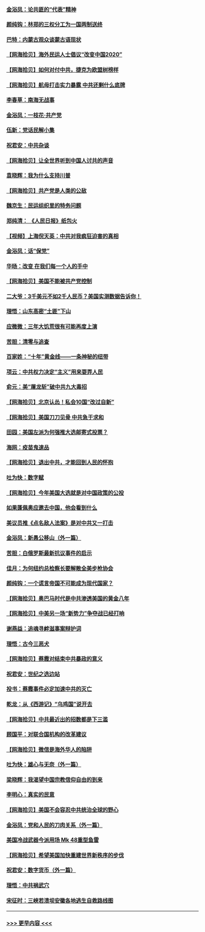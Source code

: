 #### [金浴凤：论共匪的“代表”精神](../pages/nsc993/n12377546.md?t=09040451) 
#### [颜纯钩：林郑的三权分工为一国两制送终](../pages/nsc993/n12377306.md?t=09040451) 
#### [巴特：内蒙古观众谈蒙古语现状](../pages/nsc993/n12376923.md?t=09040451) 
#### [【网海拾贝】海外民运人士倡议“改变中国2020”](../pages/nsc993/n12376682.md?t=09040451) 
#### [【网海拾贝】如何对付中共，捷克为欧盟树榜样](../pages/nsc993/n12374209.md?t=09040451) 
#### [【网海拾贝】航母打击实力暴露 中共还剩什么底牌](../pages/nsc993/n12371825.md?t=09040451) 
#### [李春草：南海无战事](../pages/nsc993/n12371159.md?t=09040451) 
#### [金浴凤：一枝花·共产党](../pages/nsc993/n12368757.md?t=09040451) 
#### [伍新：党话民解小集](../pages/nsc993/n12366907.md?t=09040451) 
#### [祝君安：中共杂谈](../pages/nsc993/n12366076.md?t=09040451) 
#### [【网海拾贝】让全世界听到中国人讨共的声音](../pages/nsc993/n12365569.md?t=09040451) 
#### [袁晓辉：我为什么支持川普](../pages/nsc993/n12362670.md?t=09040451) 
#### [【网海拾贝】共产党是人类的公敌](../pages/nsc993/n12363182.md?t=09040451) 
#### [魏京生：民运组织里的特务问题](../pages/nsc993/n12363010.md?t=09040451) 
#### [郑纯清： 《人民日报》纸包火](../pages/nsc993/n12362706.md?t=09040451) 
#### [【视频】上海倪天英：中共对我疯狂迫害的真相](../pages/nsc993/n12356341.md?t=09040451) 
#### [金浴凤：话“保党”](../pages/nsc993/n12361867.md?t=09040451) 
#### [华旸：改变 在我们每一个人的手中](../pages/nsc993/n12361774.md?t=09040451) 
#### [【网海拾贝】美国不能被共产党控制](../pages/nsc993/n12360271.md?t=09040451) 
#### [二大爷：3千美元不如2千人民币？美国实测数据告诉你！](../pages/nsc993/n12358563.md?t=09040451) 
#### [理悟：山东高密“土匪”下山](../pages/nsc993/n12358535.md?t=09040451) 
#### [应微微：三年大饥荒很有可能再度上演](../pages/nsc993/n12358523.md?t=09040451) 
#### [苦胆：清零与追查](../pages/nsc993/n12358501.md?t=09040451) 
#### [百家姓：“十年”黄金线——一条神秘的纽带](../pages/nsc993/n12358319.md?t=09040451) 
#### [项云：中共权力决定“主义”用来耍弄人民](../pages/nsc993/n12358172.md?t=09040451) 
#### [俞元：美“屠龙斩”破中共九大毒招](../pages/nsc993/n12357822.md?t=09040451) 
#### [【网海拾贝】北京认怂！私会10国“改过自新”](../pages/nsc993/n12357784.md?t=09040451) 
#### [【网海拾贝】美国刀刀见骨 中共急于求和](../pages/nsc993/n12355511.md?t=09040451) 
#### [田园：美国左派为何强推大选邮寄式投票？](../pages/nsc993/n12352963.md?t=09040451) 
#### [海网：疫苗鬼速品](../pages/nsc993/n12354438.md?t=09040451) 
#### [【网海拾贝】退出中共，才能回到人民的怀抱](../pages/nsc993/n12352634.md?t=09040451) 
#### [吐为快：数字赋](../pages/nsc993/n12352317.md?t=09040451) 
#### [【网海拾贝】今年美国大选就是对中国政策的公投](../pages/nsc993/n12350973.md?t=09040451) 
#### [如果蓬佩奥应邀去中国，他会看到什么](../pages/nsc993/n12350945.md?t=09040451) 
#### [美议员推《点名敌人法案》是对中共又一打击](../pages/nsc993/n12350765.md?t=09040451) 
#### [金浴凤：新愚公移山（外一篇）](../pages/nsc993/n12350253.md?t=09040451) 
#### [苦胆：白俄罗斯最新抗议事件的启示](../pages/nsc993/n12349989.md?t=09040451) 
#### [佳月：为何纽约总检察长要解散全美步枪协会](../pages/nsc993/n12349939.md?t=09040451) 
#### [颜纯钩：一个谎言帝国不可能成为现代国家？](../pages/nsc993/n12349898.md?t=09040451) 
#### [【网海拾贝】奥巴马时代是中共渗透美国的黄金八年](../pages/nsc993/n12349284.md?t=09040451) 
#### [【网海拾贝】中美另一场“新势力”争夺战已经打响](../pages/nsc993/n12346998.md?t=09040451) 
#### [谢燕益：追魂寻衅滋事案辩护词](../pages/nsc993/n12346892.md?t=09040451) 
#### [理悟：古今三恶犬](../pages/nsc993/n12345190.md?t=09040451) 
#### [【网海拾贝】蔡霞对结束中共暴政的意义](../pages/nsc993/n12344263.md?t=09040451) 
#### [祝君安：世纪之选边站](../pages/nsc993/n12342382.md?t=09040451) 
#### [投书：蔡霞事件必定加速中共的灭亡](../pages/nsc993/n12341881.md?t=09040451) 
#### [乾龙：从《西游记》“乌鸡国”说开去](../pages/nsc993/n12341690.md?t=09040451) 
#### [【网海拾贝】中共最近出的招数都是下三滥](../pages/nsc993/n12341593.md?t=09040451) 
#### [顾国平：对联合国机构的改革建议](../pages/nsc993/n12339928.md?t=09040451) 
#### [【网海拾贝】微信是海外华人的陷阱](../pages/nsc993/n12338868.md?t=09040451) 
#### [吐为快：雄心与无奈（外一篇）](../pages/nsc993/n12338132.md?t=09040451) 
#### [梁晓辉：我渴望中国宗教信仰自由的到来](../pages/nsc993/n12336657.md?t=09040451) 
#### [李明心：真实的民意](../pages/nsc993/n12336089.md?t=09040451) 
#### [【网海拾贝】美国不会容忍中共统治全球的野心](../pages/nsc993/n12336063.md?t=09040451) 
#### [金浴凤：党和人民的刀肉关系（外一篇）](../pages/nsc993/n12335834.md?t=09040451) 
#### [美国冷战武器今派用场 Mk 48重型鱼雷](../pages/nsc993/n12335354.md?t=09040451) 
#### [【网海拾贝】希望美国加快重建世界新秩序的步伐](../pages/nsc993/n12334224.md?t=09040451) 
#### [祝君安：数字货币（外一篇）](../pages/nsc993/n12334186.md?t=09040451) 
#### [理悟：中共祸武穴](../pages/nsc993/n12333962.md?t=09040451) 
#### [宋征时：三峡若溃坝安徽各地逃生自救路线图](../pages/nsc993/n12332450.md?t=09040451) 

----
#### [ >>> 更早内容 <<< ](../indexes/nsc993-earlier.md)
